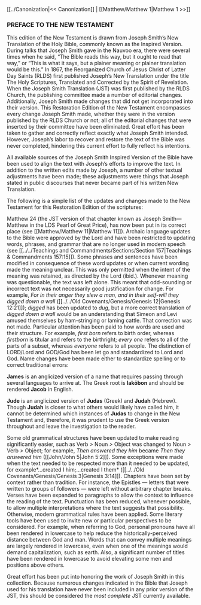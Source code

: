 [[../Canonization|<< Canonization]]  |  [[Matthew/Matthew 1|Matthew 1 >>]]

### PREFACE TO THE NEW TESTAMENT
This edition of the New Testament is drawn from Joseph Smith’s New Translation of the Holy Bible, commonly known as the Inspired Version. During talks that Joseph Smith gave in the Nauvoo era, there were several times when he said, “The Bible reads this way, but it ought to read that way,” or “This is what it says, but a plainer meaning or plainer translation would be this.” In 1867, the Reorganized Church of Jesus Christ of Latter Day Saints (RLDS) first published Joseph’s New Translation under the title The Holy Scriptures, Translated and Corrected by the Spirit of Revelation. When the Joseph Smith Translation (JST) was first published by the RLDS Church, the publishing committee made a number of editorial changes. Additionally, Joseph Smith made changes that did not get incorporated into their version. This Restoration Edition of the New Testament encompasses every change Joseph Smith made, whether they were in the version published by the RLDS Church or not; all of the editorial changes that were inserted by their committee have been eliminated. Great effort has been taken to gather and correctly reflect exactly what Joseph Smith intended. However, Joseph’s labor to recover and restore the text of the Bible was never completed, hindering this current effort to fully reflect his intentions.

All available sources of the Joseph Smith Inspired Version of the Bible have been used to align the text with Joseph’s efforts to improve the text. In addition to the written edits made by Joseph, a number of other textual adjustments have been made; these adjustments were things that Joseph stated in public discourses that never became part of his written New Translation.

The following is a simple list of the updates and changes made to the New Testament for this Restoration Edition of the scriptures:


Matthew 24 (the JST version of that chapter known as Joseph Smith—Matthew in the LDS Pearl of Great Price), has now been put in its correct place (see [[Matthew/Matthew 11|Matthew 11]]).
Archaic language updates to the Bible were approved by the Lord and have been restricted to updating words, phrases, and grammar that are no longer used in modern speech (see [[../../Teachings and Commandments/Sections/Section 157|Teachings & Commandments 157:15]]).
Some phrases and sentences have been modified in consequence of these word updates or when current wording made the meaning unclear. This was only permitted when the intent of the meaning was retained, as directed by the Lord (ibid.). Whenever meaning was questionable, the text was left alone. This meant that odd-sounding or incorrect text was not necessarily good justification for change. For example, *For in their anger they slew a man, and in their self-will they digged down a wall* ([[../../Old Covenants/Genesis/Genesis 12|Genesis 12:21]]); *digged* has been updated to *dug*, but a more correct translation of *digged down a wall* would be an understanding that Simeon and Levi amused themselves by ham-stringing or laming cattle. That correction was not made.
Particular attention has been paid to how words are used and their structure. For example, *first born* refers to birth order, whereas *firstborn* is titular and refers to the birthright; *every one* refers to all of the parts of a subset, whereas *everyone* refers to all people.
The distinction of LORD/Lord and GOD/God has been let go and standardized to Lord and God.
Name changes have been made either to standardize spelling or to correct traditional errors:


**James** is an anglicized version of a name that requires passing through several languages to arrive at. The Greek root is **Iakōbon** and should be rendered **Jacob** in English.

**Jude** is an anglicized version of **Judas** (Greek) and **Judah** (Hebrew). Though **Judah** is closer to what others would likely have called him, it cannot be determined which instances of **Judas** to change in the New Testament and, therefore, it was prudent to use the Greek version throughout and leave the investigation to the reader.

Some old grammatical structures have been updated to make reading significantly easier, such as Verb *>* Noun *>* Object was changed to Noun *>* Verb *>* Object; for example, *Then answered they him* became *Then they answered him* ([[John/John 5|John 5:2]]). Some exceptions were made when the text needed to be respected more than it needed to be updated, for example*…created I him;…created I them* ([[../../Old Covenants/Genesis/Genesis 3|Genesis 3:14]]).
Chapters have been set by context rather than tradition. For instance, the Epistles — letters that were written to groups of followers — were left without arbitrary chapter breaks.
Verses have been expanded to paragraphs to allow the context to influence the reading of the text.
Punctuation has been reduced, whenever possible, to allow multiple interpretations where the text suggests that possibility. Otherwise, modern grammatical rules have been applied.
Some literary tools have been used to invite new or particular perspectives to be considered. For example, when referring to God, personal pronouns have all been rendered in lowercase to help reduce the historically-perceived distance between God and man. Words that can convey multiple meanings are largely rendered in lowercase, even when one of the meanings would demand capitalization, such as earth. Also, a significant number of titles have been rendered in lowercase to avoid elevating some men and positions above others.

Great effort has been put into honoring the work of Joseph Smith in this collection. Because numerous changes indicated in the Bible that Joseph used for his translation have never been included in any prior version of the JST, this should be considered the *most complete* JST currently available.
